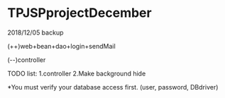# TPJSPprojectDecember
2018/12/05 backup

(++)web+bean+dao+login+sendMail

(--)controller

TODO list:
1.controller
2.Make background hide


*You must verify your database access first.
(user, password, DBdriver)
